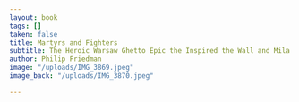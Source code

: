 ```yaml
---
layout: book
tags: []
taken: false
title: Martyrs and Fighters
subtitle: The Heroic Warsaw Ghetto Epic the Inspired the Wall and Mila 18
author: Philip Friedman
image: "/uploads/IMG_3869.jpeg"
image_back: "/uploads/IMG_3870.jpeg"

---
```

